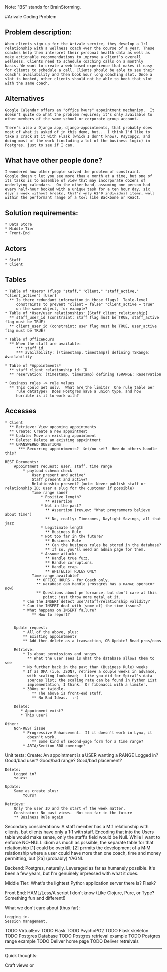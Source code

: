 Note: "BS" stands for BrainStorming.

#Arivale Coding Problem

## Problem description:

    When clients sign up for the Arivale service, they develop a 1:1
    relationship with a wellness coach over the course of a year. These
    coaches help them interpret their personal health data as well as
    make actionable recommendations to improve a client’s overall
    wellness. Clients need to schedule coaching calls on a monthly
    basis. We want to create a web based experience that makes it easy
    for clients to schedule a call. Clients should be able to see their
    coach’s availability and then book hour long coaching slot. Once a
    slot is booked, other clients should not be able to book that slot
    with the same coach.

## Alternatives

    Google Calendar offers an "office hours" appointment mechanism.  It
    doesn't quite do what the problem requires; it's only available to
    other members of the same school or corporate group account.

    There's also a Django app, django-appointments, that probably does
    most of what is asked of in this demo, but... I think I'd like to
    take a crack at it with Flask (which I don't know), Psycopg2, and
    doing most of the work (including a lot of the business logic) in
    Postgres, just to see if I can.

## What have other people done?

    I wondered how other people solved the problem of constraint.
    Google doesn't let you see more than a month at a time, but one of
    its tasks is to assemble of view that may incorporate dozens of
    underlying calendars.  On the other hand, assuming one person had
    every half-hour booked with a unique task for a ten hour day, six
    days a week without breaks, that's only 6240 individual items, well
    within the performant range of a tool like Backbone or React.

## Solution requirements:

    * Data Store
    * Middle Tier
    * Front-End

## Actors

    * Staff
    * Client

## Tables

    * Table of *Users* (flags "staff," "client," "staff_active," "client_active") [User]
      ** Is there redundant information in those flags?  Table-level
         constraints to prevent "client = false" "client_active = true"
         on the same object, for example?
    * Table of *User/user relationships* [Staff_client_relationship]
      ** staff_user_id (constraint: staff flag must be TRUE, staff_active flag must be TRUE)
      ** client_user_id (constraint: user flag must be TRUE, user_active flag must be TRUE)

    * Table of OfficeHours
      ** When the staff are available:
         *** staff_id
         *** availability: [(timestamp, timestamp)] defining TSRange: Availability

    * Table of *Appointments*
      ** staff_client_relationship_id: ID
      ** reservation: (timestamp, timestamp) defining TSRANGE: Reservation

    * Business rules -> rule values
      ** This could get ugly.  What are the limits?  One rule table per
         rule datatype?  Does Postgres have a union type, and how
         horrible is it to work with?

## Accesses

    * Client
      ** Retrieve: View upcoming appointments
      ** Create: Create a new appointment
      ** Update: Move an existing appointment
      ** Delete: Delete an existing appointment
      ** UNANSWERED QUESTIONS
          *** Recurring appointments?  Set/no set?  How do others handle this?

    REST Documents:
        Appointment request: user, staff, time range
            * payload schema check
                User present and active?
                Staff present and active?
                Relationship present? (note: Never publish staff or relationship ID; user a slug for the customer if possible)
                Time range sane?
                    * Positive length?
                      ** Assertion
                    * Not in the past?
                      ** Assertion (review: "What programmers believe about time")
                      ** No, really: Timezones, Daylight Savings, all that jazz
                    * Legitimate length
                      ** Business Rule
                    * Not too far in the future?
                      ** Business Rule
                      ** Can the business rules be stored in the database?
                      ** If so, you'll need an admin page for them.
                    * Assume attack:
                      ** Handle true fuzz.
                      ** Handle corruptions.
                      ** Handle crap.
                      ** WHITELIST RULES ONLY
                Time range available?
                  ** OFFICE HOURS - for Coach only.
                  ** Database can handle (Postgres has a RANGE operator now)
                  ** Questions about performance, but don't care at this
                     point; just throw more metal at it.
            * Can the INSERT detect user/staff/relationship validity?
            * Can the INSERT deal with (some of) the time issues?
            * What happens on INSERT failure?
                ** How to report?


        Update request:
            * All of the above, plus:
            ** Existing appointment?
            ** Add-then-delete as a transaction, OR Update? Read pros/cons

        Retrieve:
            * Is about permissions and ranges
              ** What the user sees is what the database allows them to see
            * No further back in the past than (Business Rule) weeks
            * If as OPA (i.e. JSON), retrieve a couple weeks in advance,
              with scaling lookahead;   Like you did for Spiral's data
              sources list; the scaling rate can be found in Python List
              implementation, I think.  Or fibonacci with a limiter.
            * 300ms or twiddle.
                ** The above is front-end stuff.
                ** No Bad Ideas.  :-)

        Delete:
           * Appoinment exist?
           * This user?
           
    Other:
        Non-REST issue
            * Progressive Enhancement.  If it doesn't work in Lynx, it
              doesn't work.
                ** Some kind of second-page form for a time range?
            * ARIA/Section 508 coverage?

Unit tests:
    Create: An appointment is a USER wanting a RANGE
        Logged in?
        Good/bad user?
        Good/bad range?
        Good/bad placement?

    Delete:
        Logged in?
        Yours?

    Update:
        Same as create plus:
            Yours?

    Retrieve:
        Only the user ID and the start of the week matter.
        Constraint: No past views.  Not too far in the future
        ** Business Rule again

Secondary considerations: A staff member has a M:1 relationship with
clients, but clients have only a 1:1 with staff.  Encoding that into the
Users table would make sense, only the staff's field would be Null.
While I want to enforce NO-NULL idiom as much as possible, the separate
table for that relationship [1] could be overkill; [2] permits the
development of a M:M relationship where a user could have more than one
coach, time and money permitting, but [2a] (probably) YAGNI.

Backend: Postgres, naturally.  Leveraged as far as humanely possible.
It's been a few years, but I'm genuinely impressed with what it does.

Middle Tier: What's the lightest Python application server there is?
Flask?

Front End: HAML/Less/A script I don't know (Like Clojure, Pure, or Type?
Something fun and different!)

What we don't care about (thus far):

    Logging in.
    Session management.


TODO VirtualEnv
TODO Flask
TODO PsychoPG2
TODO Flask skeleton
TODO Postgres Database
TODO Postgres retrieval example
TODO Postgres range example
TODO Deliver home page
TODO Deliver retreivals
    
---

Quick thoughts:

Craft views or 



    



